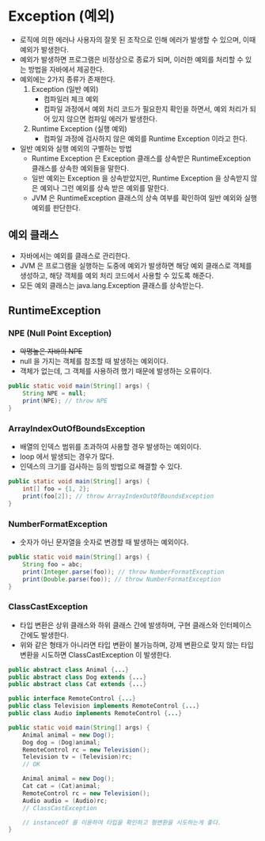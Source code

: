 # Exception (예외)

* 로직에 의한 에러나 사용자의 잘못 된 조작으로 인해 에러가 발생할 수 있으며, 이때 예외가 발생한다.
* 예외가 발생하면 프로그램은 비정상으로 종료가 되며, 이러한 예외를 처리할 수 있는 방법을 자바에서 제공한다.
* 예외에는 2가지 종류가 존재한다.
    1. Exception (일반 예외)
        * 컴파일러 체크 예외
        * 컴파일 과정에서 예외 처리 코드가 필요한지 확인을 하면서, 예외 처리가 되어 있지 않으면 컴파일 에러가 발생한다.
    2. Runtime Exception (실행 예외)
        * 컴파일 과정에 검사하지 않은 예외를 Runtime Exception 이라고 한다.
* 일반 예외와 실행 예외의 구별하는 방법
    * Runtime Exception 은 Exception 클래스를 상속받은 RuntimeException 클래스를 상속한 예외들을 말한다.
    * 일반 예외는 Exception 을 상속받았지만, Runtime Exception 을 상속받지 않은 예외나 그런 예외를 상속 받은 예외를 말한다.
    * JVM 은 RuntimeException 클래스의 상속 여부를 확인하여 일반 예외와 실행 예외를 판단한다.

## 예외 클래스

* 자바에서는 예외를 클래스로 관리한다.
* JVM 은 프로그램을 실행하는 도중에 예외가 발생하면 해당 예외 클래스로 객체를 생성하고, 해당 객체를 예외 처리 코드에서 사용할 수 있도록 해준다.
* 모든 예외 클래스는 java.lang.Exception 클래스를 상속받는다.


## RuntimeException

### NPE (Null Point Exception)

* ~~악명높은 자바의 NPE~~
* null 을 가지는 객체를 참조할 때 발생하는 예외이다.
* 객체가 없는데, 그 객체를 사용하려 했기 때문에 발생하는 오류이다.

```JAVA
public static void main(String[] args) {
    String NPE = null;
    print(NPE); // throw NPE
}
```

### ArrayIndexOutOfBoundsException

* 배열의 인덱스 범위를 초과하여 사용할 경우 발생하는 예외이다.
* loop 에서 발생되는 경우가 많다.
* 인덱스의 크기를 검사하는 등의 방법으로 해결할 수 있다.

```JAVA
public static void main(String[] args) {
    int[] foo = {1, 2};
    print(foo[2]); // throw ArrayIndexOutOfBoundsException
}
```

### NumberFormatException

* 숫자가 아닌 문자열을 숫자로 변경할 때 발생하는 예외이다.

```JAVA
public static void main(String[] args) {
    String foo = abc;
    print(Integer.parse(foo)); // throw NumberFormatException
    print(Double.parse(foo)); // throw NumberFormatException
}
```

### ClassCastException

* 타입 변환은 상위 클래스와 하위 클래스 간에 발생하며, 구현 클래스와 인터페이스 간에도 발생한다.
* 위와 같은 형태가 아니라면 타입 변환이 불가능하며, 강제 변환으로 맞지 않는 타입 변환을 시도하면 ClassCastException 이 발생한다.

```JAVA
public abstract class Animal {...}
public abstract class Dog extends {...}
public abstract class Cat extends {...}

public interface RemoteControl {...}
public class Television implements RemoteControl {...}
public class Audio implements RemoteControl {...}

public static void main(String[] args) {
    Animal animal = new Dog();
    Dog dog = (Dog)animal;
    RemoteControl rc = new Television();
    Television tv = (Television)rc;
    // OK

    Animal animal = new Dog();
    Cat cat = (Cat)animal;
    RemoteControl rc = new Television();
    Audio audio = (Audio)rc;
    // ClassCastException

    // instanceOf 를 이용하여 타입을 확인하고 형변환을 시도하는게 좋다.
}
```